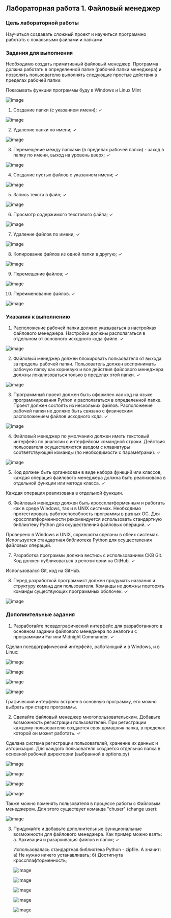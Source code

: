 ## Лабораторная работа 1. Файловый менеджер

### Цель лабораторной работы

Научиться создавать сложный проект и научиться программно работать с локальными файлами и папками.

### Задания для выполнения

Необходимо создать примитивный файловый менеджер. Программа должна работать в определенной папке (рабочей папки менеджера) и позволять пользователю выполнять следующие простые действия в пределах рабочей папки:

Показывать функции программы буду в Windows и Linux Mint

![image](https://user-images.githubusercontent.com/70547060/138304453-12812111-03f8-4342-afac-cb1a6f0efb27.png)

1.	Создание папки (с указанием имени); ✓

![image](https://user-images.githubusercontent.com/70547060/138304553-6d151511-ada5-47d7-b365-835734516696.png)

2.	Удаление папки по имени; ✓

![image](https://user-images.githubusercontent.com/70547060/138304664-870d5e78-f9aa-41a6-b0fb-74231726481f.png)

3.	Перемещение между папками (в пределах рабочей папки) - заход в папку по имени, выход на уровень вверх; ✓

![image](https://user-images.githubusercontent.com/70547060/138304945-b43caf64-b0fe-4172-9385-058b75f998fa.png)

4.	Создание пустых файлов с указанием имени; ✓

![image](https://user-images.githubusercontent.com/70547060/138305132-1d6a380b-656c-49be-b8b7-1315c096695d.png)

5.	Запись текста в файл; ✓

![image](https://user-images.githubusercontent.com/70547060/138305264-75b79fb3-8ae1-462f-827b-d4b3a41293a2.png)

6.	Просмотр содержимого текстового файла; ✓

![image](https://user-images.githubusercontent.com/70547060/138305313-22040a5e-628b-4ff3-bb18-63cd0c2ff6e1.png)

7.	Удаление файлов по имени; ✓

![image](https://user-images.githubusercontent.com/70547060/138305427-d1084146-98a5-43a3-8add-1e2fc06954ab.png)

8.	Копирование файлов из одной папки в другую; ✓

![image](https://user-images.githubusercontent.com/70547060/138305813-f3228668-a7a8-4cd6-b279-689d2b82ec08.png)

9.	Перемещение файлов; ✓

![image](https://user-images.githubusercontent.com/70547060/138306191-4b70d9fe-beba-4a82-8908-9e9333250a9d.png)

10.	Переименование файлов. ✓

![image](https://user-images.githubusercontent.com/70547060/138306372-c42a1d7f-9e8a-4d99-aa3e-31c73358ceb0.png)


### Указания к выполнению
1.	Расположение рабочей папки должно указываться в настройках файлового менеджера. Настройки должны располагаться в отдельном от основного исходного кода файле. ✓

![image](https://user-images.githubusercontent.com/70547060/138306595-07cd7df9-67d7-44bd-b30f-e7fd963f65d9.png)

2.	Файловый менеджер должен блокировать пользователя от выхода за пределы рабочей папки. Пользователь должен воспринимать рабочую папку как корневую и все действия файлового менеджера должны локализоваться только в пределах этой папки. ✓

![image](https://user-images.githubusercontent.com/70547060/138306703-eeba7228-949f-4978-baf4-316c3ebc301b.png)

3.	Программный проект должен быть оформлен как код на языке программирования Python и располагаться в определенной папке. Проект должен состоять из нескольких файлов. Расположение рабочей папки не должно быть связано с физическим расположением файлов исходного кода. ✓ 

![image](https://user-images.githubusercontent.com/70547060/138306942-f21b8b43-8de7-4f04-9744-038fc9efeba6.png)

4.	Файловый менеджер по умолчанию должен иметь текстовый интерфейс по аналогии с интерфейсом командной строки. Действия пользователя осуществляются вводом с клавиатуры соответствующей команды (по необходимости с параметрами). ✓

![image](https://user-images.githubusercontent.com/70547060/138307129-bf3861d5-69db-4d78-b928-811779cbe0ad.png)

5.	Код должен быть организован в виде набора функций или классов, каждая операция файлового менеджера должна быть реализована в отдельной функции или методе класса. ✓

Каждая операция реализована в отдельной функции.

6.	Файловый менеджер должен быть кроссплатформенным и работать как в среде Windows, так и в UNIX системах. Необходимо протестировать работоспособность программы в разных ОС. Для кроссплатформенности рекомендуется использовать стандартную библиотеку Python для осуществления файловых операций. ✓

Проверено в Windows и UNIX, скриншоты сделаны в обеих системах. Используется стандартная библиотека Python для осуществления файловых операций.

7.	Разработка программы должна вестись с использованием СКВ Git. Код должен публиковаться в репозитории на GitHub. ✓

Использовался Git, код на GitHub.

8.	Перед разработкой программист должен продумать названия и структуру команд для пользователя. Команды не должны повторять команды существующих программных оболочек. ✓

![image](https://user-images.githubusercontent.com/70547060/138307547-b663a2b6-7d55-4e52-a9d3-c089156ebea1.png)

### Дополнительные задания

1.	Разработайте псевдографический интерфейс для разработанного в основном задании файлового менеджера по аналогии с программами Far или Midnight Commander. ✓

Сделан псевдографический интерфейс, работающий и в Windows, и в Linux:

![image](https://user-images.githubusercontent.com/70547060/138307732-d4a7cdf4-cd72-4e77-9b21-af3462817b45.png)

![image](https://user-images.githubusercontent.com/70547060/138307790-b16f7686-905a-4f85-bc62-26afac2f1035.png)

![image](https://user-images.githubusercontent.com/70547060/138307848-df8a3acd-70e8-4f60-b181-6b1247e18be1.png)

![image](https://user-images.githubusercontent.com/70547060/138307970-54deb9f7-2820-456e-9b23-9ffbc9bc2239.png)

Графический интерфейс встроен в основную программу, его можно выбрать при старте программы.

2.	Сделайте файловый менеджер многопользовательским. Добавьте возможность регистрации пользователей. При регистрации каждому пользователю создается своя домашняя папка, в пределах которой он может работать. ✓

Сделана система регистрации пользователей, хранение их данных и авторизация. Для каждого пользователя создается отдельная папка в основной рабочей директории (выбранной в options.py)

![image](https://user-images.githubusercontent.com/70547060/138308182-ed349842-5cbf-4a55-b373-a6c739efd690.png)

![image](https://user-images.githubusercontent.com/70547060/138308206-42c47407-5509-4db9-ac36-1456f14e6d41.png)

![image](https://user-images.githubusercontent.com/70547060/138308257-0aee371e-522f-428d-98c7-57b3355cec21.png)

![image](https://user-images.githubusercontent.com/70547060/138308323-4a32e73a-6383-467c-b3f4-a94ac420b0bd.png)

Также можно поменять пользователя в процессе работы с Файловым менеджером. Для этого существует команда "chuser" (change user):

![image](https://user-images.githubusercontent.com/70547060/138308467-afa17e14-06c3-4768-a622-b41d72cabfed.png)

3.	Придумайте и добавьте дополнительные функциональные возможности для файлового менеджера. Как пример можно взять:
    a.	Архивация и разархивация файлов и папок; ✓

    Использовалась стандартная библиотека Python - zipfile. А значит: а) Не нужно ничего устанавливать; б) Достигнута кроссплафторменность;

    ![image](https://user-images.githubusercontent.com/70547060/138308897-fd74fb01-6590-4f61-958c-7b498d613c17.png)

    ![image](https://user-images.githubusercontent.com/70547060/138308916-b146db11-9508-41b8-a2e2-7751234bbff4.png)

    ![image](https://user-images.githubusercontent.com/70547060/138309061-9fb03db8-5291-4773-9087-b2c538b59dd4.png)

    ![image](https://user-images.githubusercontent.com/70547060/138309206-1906b0a0-c307-4ad8-89d9-a7c5e0b15413.png)

    ![image](https://user-images.githubusercontent.com/70547060/138309177-504e9797-cca5-46f9-b355-5c3e86ea6a1c.png)
